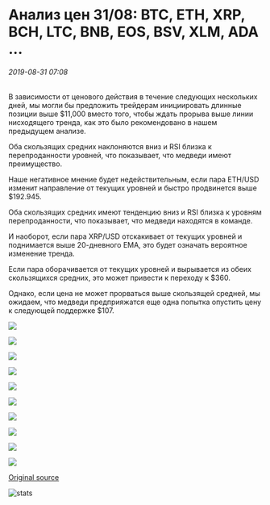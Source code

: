 # Анализ цен 31/08: BTC, ETH, XRP, BCH, LTC, BNB, EOS, BSV, XLM, ADA ...

###### 2019-08-31 07:08

В зависимости от ценового действия в течение следующих нескольких дней, мы могли бы предложить трейдерам инициировать длинные позиции выше $11,000 вместо того, чтобы ждать прорыва выше линии нисходящего тренда, как это было рекомендовано в нашем предыдущем анализе.

Оба скользящих средних наклоняются вниз и RSI близка к перепроданности уровней, что показывает, что медведи имеют преимущество.

Наше негативное мнение будет недействительным, если пара ETH/USD изменит направление от текущих уровней и быстро продвинется выше $192.945.

Оба скользящих средних имеют тенденцию вниз и RSI близка к уровням перепроданности, что показывает, что медведи находятся в команде.

И наоборот, если пара XRP/USD отскакивает от текущих уровней и поднимается выше 20-дневного EMA, это будет означать вероятное изменение тренда.

Если пара оборачивается от текущих уровней и вырывается из обеих скользящихся средних, это может привести к переходу к $360.

Однако, если цена не может прорваться выше скользящей средней, мы ожидаем, что медведи предприяжатся еще одна попытка опустить цену к следующей поддержке $107.

![](https://s3.cointelegraph.com/storage/uploads/view/e3e7a5e73039e1f70fd32291ceea9b16.png)

![](https://s3.cointelegraph.com/storage/uploads/view/29b854b46724aa9cec211e731bb9d8d7.png)

![](https://s3.cointelegraph.com/storage/uploads/view/eacdb277493d7451588fa48510eef013.png)

![](https://s3.cointelegraph.com/storage/uploads/view/277d6c889dae6e852f52c81497744435.png)

![](https://s3.cointelegraph.com/storage/uploads/view/9e380b4dc1728cd298b8a8a7591fc5b9.png)

![](https://s3.cointelegraph.com/storage/uploads/view/e8fbc8667d708c2ea14a49cddbf9ef33.png)

![](https://s3.cointelegraph.com/storage/uploads/view/15d93a16a1507dd9c517e1832cf834d1.png)

![](https://s3.cointelegraph.com/storage/uploads/view/d35077bc78b9b99dbbb981d04d47bed8.png)

![](https://s3.cointelegraph.com/storage/uploads/view/1ad52631eaff2711769edbc0259515de.png)

![](https://s3.cointelegraph.com/storage/uploads/view/debaaea30b4c8a95e47225317ea242a0.png)

[Original source](https://cointelegraph.com/news/price-analysis-31-08-btc-eth-xrp-bch-ltc-bnb-eos-bsv-xlm-ada)

![stats](https://c.statcounter.com/11760860/0/a89fa40b/1/ "stats")